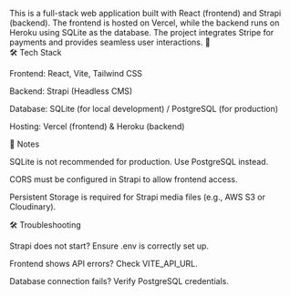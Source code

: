 This is a full-stack web application built with React (frontend) and Strapi (backend). The frontend is hosted on Vercel, while the backend runs on Heroku using SQLite as the database. The project integrates Stripe for payments and provides seamless user interactions. 🚀               
🛠️ Tech Stack

Frontend: React, Vite, Tailwind CSS

Backend: Strapi (Headless CMS)

Database: SQLite (for local development) / PostgreSQL (for production)

Hosting: Vercel (frontend) & Heroku (backend)

📌 Notes

SQLite is not recommended for production. Use PostgreSQL instead.

CORS must be configured in Strapi to allow frontend access.

Persistent Storage is required for Strapi media files (e.g., AWS S3 or Cloudinary).

🛠️ Troubleshooting

Strapi does not start? Ensure .env is correctly set up.

Frontend shows API errors? Check VITE_API_URL.

Database connection fails? Verify PostgreSQL credentials.






